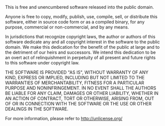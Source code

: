 This is free and unencumbered software released into the public domain.

Anyone is free to copy, modify, publish, use, compile, sell, or distribute 
this software, either in source code form or as a compiled binary, for any 
purpose, commercial or non-commercial, and by any means.

In jurisdictions that recognize copyright laws, the author or authors of 
this software dedicate any and all copyright interest in the software to 
the public domain. We make this dedication for the benefit of the public at
large and to the detriment of our heirs and successors. We intend this 
dedication to be an overt act of relinquishment in perpetuity of all 
present and future rights to this software under copyright law.

THE SOFTWARE IS PROVIDED "AS IS", WITHOUT WARRANTY OF ANY KIND, EXPRESS
OR IMPLIED, INCLUDING BUT NOT LIMITED TO THE WARRANTIES OF MERCHANTABILITY, 
FITNESS FOR A PARTICULAR PURPOSE AND NONINFRINGEMENT. IN NO EVENT SHALL 
THE AUTHORS BE LIABLE FOR ANY CLAIM, DAMAGES OR OTHER LIABILITY, WHETHER 
IN AN ACTION OF CONTRACT, TORT OR OTHERWISE, ARISING FROM, OUT OF OR IN 
CONNECTION WITH THE SOFTWARE OR THE USE OR OTHER DEALINGS IN THE SOFTWARE.

For more information, please refer to <http://unlicense.org/>